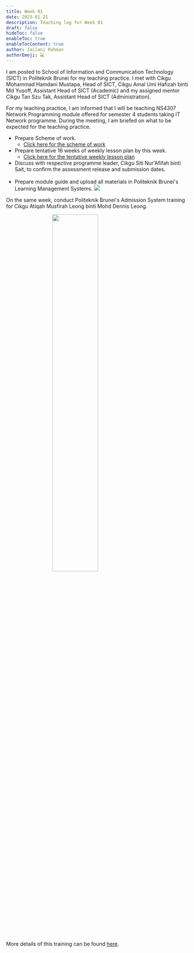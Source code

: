 ```yaml
---
title: Week 01
date: 2023-01-21
description: Teaching log for Week 01
draft: false
hideToc: false
enableToc: true
enableTocContent: true
author: Jailani Rahman
authorEmoji: 💻
---
```


I am posted to School of Information and Communication Technology (SICT) in Politeknik Brunei for my teaching practice. I met with Cikgu Mohammad Hamdani Mustapa, Head of SICT, Cikgu Amal Umi Hafizah binti Md Yusoff, Assistant Head of SICT (Academic) and my assigned mentor Cikgu Tan Szu Tak, Assistant Head of SICT (Administration).

For my teaching practice, I am informed that I will be teaching NS4307 Network Programming module offered for semester 4 students taking IT Network programme. During the meeting, I am briefed on what to be expected for the teaching practice.
- Prepare Scheme of work.
    - <a href="../resources/NS4307_NEP_SOW.pdf">Click here for the scheme of work</a>
- Prepare tentative 16 weeks of weekly lesson plan by this week.
    - <a href="../resources/NS4307_NEP_WLP_INITIAL.pdf">Click here for the tentative weekly lesson plan</a>
- Discuss with respective programme leader, Cikgu Siti Nur'Afifah binti Sait, to confirm the assessment release and submission dates.
<br/><br/>
- Prepare module guide and upload all materials in Politeknik Brunei's Learning Management Systems.
<img src="../resources/week01-b.png" center></img>

On the same week, conduct Politeknik Brunei's Admission System training for Cikgu Atiqah Musfirah Leong binti Mohd Dennis Leong.

<img src="../resources/week01-a.jpg" width="50%" height="50%" style="display: block; margin-left: auto; margin-right: auto;"></img>
<br/><br/>
More details of this training can be found <a href="/activities/pbas-training"> here</a>.
